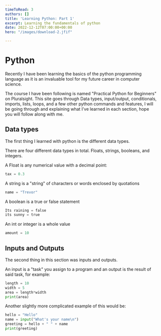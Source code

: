 ```yaml
---
timeToRead: 3
authors: []
title: 'Learning Python: Part 1'
excerpt: Learning the fundamentals of python
date: 2022-12-12T07:00:00+00:00
hero: "/images/download-2.jfif"

---
```

# Python

Recently I have been learning the basics of the python programming language as it is an invaluable tool for my future career in computer science.

The course I have been following is named "Practical Python for Beginners" on Pluralsight. This site goes through Data types, input/output, conditionals, imports, lists, loops, and a few other python commands and features, I will be going through and explaining what I've learned in each section, hope you will follow along with me. 

## Data types

The first thing I learned with python is the different data types. 

There are four different data types in total. Floats, strings, booleans, and integers.

A Float is any numerical value with a decimal point:

```python
tax = 0.3
```

A string is a "string" of characters or words enclosed by quotations

```python
name = "Trevor"
```

A boolean is a true or false statement

```python
Its raining = false
its sunny = true
```
An int or integer is a whole value

```python
amount = 10
```

## Inputs and Outputs

The second thing in this section was inputs and outputs. 

An input is a "task" you assign to a program and an output is the result of said task, for example:

```python
length = 10
width = 5
area = length*width
print(area)
```

Another slightly more complicated example of this would be: 

```python
hello = "Hello"
name = input("What's your name\n")
greeting = hello + " " + name
print(greeting)
```